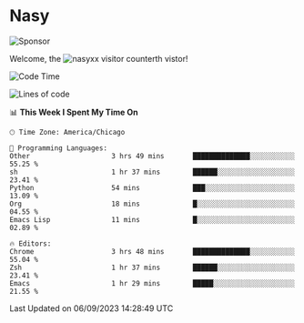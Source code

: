 # Nasy

<!--
<p align="center">
<img height="200" src="https://github-readme-stats.vercel.app/api?username=nasyxx&count_private=true&show_icons=true&theme=dracula&include_all_commits=true"/>
<img height="200" src="https://github-readme-stats.vercel.app/api/top-langs/?username=nasyxx&theme=dracula&hide=html,jupyter+notebook&count_private=true&show_icons=true"/>
</p>

  
----------------
-->

![Sponsor](https://img.shields.io/static/v1.svg?label=Sponsor&message=%E2%9D%A4&logo=GitHub&style=flat&color=pink)
 
Welcome, the ![nasyxx visitor counter](https://count.getloli.com/get/@nasyxx?theme=rule34)th vistor!
 
<!--START_SECTION:waka-->
![Code Time](http://img.shields.io/badge/Code%20Time-3%2C673%20hrs%2030%20mins-blue)

![Lines of code](https://img.shields.io/badge/From%20Hello%20World%20I%27ve%20Written-6.3%20million%20lines%20of%20code-blue)

📊 **This Week I Spent My Time On** 

```text
🕑︎ Time Zone: America/Chicago

💬 Programming Languages: 
Other                    3 hrs 49 mins       ██████████████░░░░░░░░░░░   55.25 % 
sh                       1 hr 37 mins        ██████░░░░░░░░░░░░░░░░░░░   23.41 % 
Python                   54 mins             ███░░░░░░░░░░░░░░░░░░░░░░   13.09 % 
Org                      18 mins             █░░░░░░░░░░░░░░░░░░░░░░░░   04.55 % 
Emacs Lisp               11 mins             █░░░░░░░░░░░░░░░░░░░░░░░░   02.89 % 

🔥 Editors: 
Chrome                   3 hrs 48 mins       ██████████████░░░░░░░░░░░   55.04 % 
Zsh                      1 hr 37 mins        ██████░░░░░░░░░░░░░░░░░░░   23.41 % 
Emacs                    1 hr 29 mins        █████░░░░░░░░░░░░░░░░░░░░   21.55 % 
```


 Last Updated on 06/09/2023 14:28:49 UTC
<!--END_SECTION:waka-->

<!-- ![visitors](https://visitor-badge.laobi.icu/badge?page_id=nasyxx.nasyxx) -->
